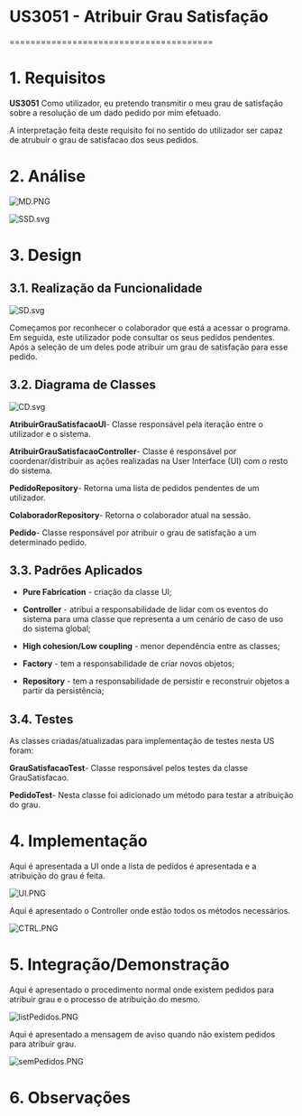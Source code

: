 # US3051 - Atribuir Grau Satisfação
=======================================


# 1. Requisitos

**US3051** Como utilizador, eu pretendo transmitir o meu grau de satisfação sobre a resolução de um dado pedido por mim efetuado.

A interpretação feita deste requisito foi no sentido do utilizador ser capaz de atrubuir o grau de satisfacao dos seus pedidos.

# 2. Análise

![MD.PNG](MD.PNG)

![SSD.svg](SSD.svg)

# 3. Design

## 3.1. Realização da Funcionalidade

![SD.svg](SD.svg)

Começamos por reconhecer o colaborador que está a acessar o programa. Em seguida, este utilizador pode consultar os seus pedidos pendentes. Após a seleção de um deles pode atribuir um grau de satisfação para esse pedido.

## 3.2. Diagrama de Classes

![CD.svg](CD.svg)

**AtribuirGrauSatisfacaoUI**- Classe responsável pela iteração entre o utilizador e o sistema.

**AtribuirGrauSatisfacaoController**- Classe é responsável por coordenar/distribuir as ações realizadas na User Interface (UI) com o resto do sistema.

**PedidoRepository**- Retorna uma lista de pedidos pendentes de um utilizador.

**ColaboradorRepository**- Retorna o colaborador atual na sessão.

**Pedido**- Classe responsável por atribuir o grau de satisfação a um determinado pedido.


## 3.3. Padrões Aplicados

* **Pure Fabrication** - criação da classe UI;

* **Controller** - atribui a responsabilidade de lidar com os eventos do sistema para uma classe que representa a um cenário de caso de uso do sistema global;

* **High cohesion/Low coupling** - menor dependência entre as classes;

* **Factory** - tem a responsabilidade de criar novos objetos;

* **Repository** - tem a responsabilidade de persistir e reconstruir objetos a partir da persistência;

## 3.4. Testes 

As classes criadas/atualizadas para implementação de testes nesta US foram:

**GrauSatisfacaoTest**- Classe responsável pelos testes da classe GrauSatisfacao.

**PedidoTest**- Nesta classe foi adicionado um método para testar a atribuição do grau.

# 4. Implementação

Aqui é apresentada a UI onde a lista de pedidos é apresentada e a atribuição do grau é feita.

![UI.PNG](UI.PNG)

Aqui é apresentado o Controller onde estão todos os métodos necessários.

![CTRL.PNG](CTRL.PNG)

# 5. Integração/Demonstração

Aqui é apresentado o procedimento normal onde existem pedidos para atribuir grau e o processo de atribuição do mesmo.

![listPedidos.PNG](listPedidos.PNG)

Aqui é apresentado a mensagem de aviso quando não existem pedidos para atribuir grau.

![semPedidos.PNG](semPedidos.PNG)

# 6. Observações





